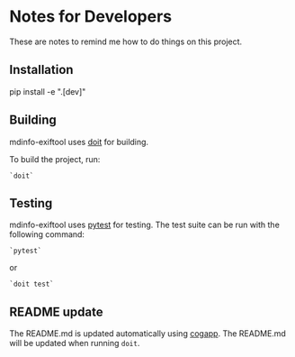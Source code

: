 # Notes for Developers

These are notes to remind me how to do things on this project.

## Installation

pip install -e ".[dev]"

## Building

mdinfo-exiftool uses [doit](https://pydoit.org/) for building.

To build the project, run:

    `doit`

## Testing

mdinfo-exiftool uses [pytest](https://docs.pytest.org/en/stable/) for testing.
The test suite can be run with the following command:

    `pytest`

or

    `doit test`

## README update

The README.md is updated automatically using [cogapp](https://nedbatchelder.com/code/cog/).
The README.md will be updated when running `doit`.
